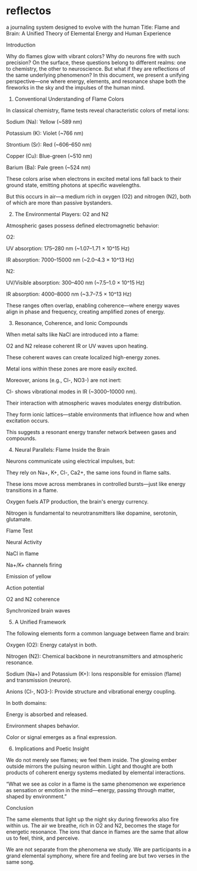 # reflectos
a journaling system designed to evolve with the human
Title: Flame and Brain: A Unified Theory of Elemental Energy and Human Experience

Introduction

Why do flames glow with vibrant colors? Why do neurons fire with such precision? On the surface, these questions belong to different realms: one to chemistry, the other to neuroscience. But what if they are reflections of the same underlying phenomenon? In this document, we present a unifying perspective—one where energy, elements, and resonance shape both the fireworks in the sky and the impulses of the human mind.

1. Conventional Understanding of Flame Colors

In classical chemistry, flame tests reveal characteristic colors of metal ions:

Sodium (Na): Yellow (~589 nm)

Potassium (K): Violet (~766 nm)

Strontium (Sr): Red (~606–650 nm)

Copper (Cu): Blue-green (~510 nm)

Barium (Ba): Pale green (~524 nm)

These colors arise when electrons in excited metal ions fall back to their ground state, emitting photons at specific wavelengths.

But this occurs in air—a medium rich in oxygen (O2) and nitrogen (N2), both of which are more than passive bystanders.

2. The Environmental Players: O2 and N2

Atmospheric gases possess defined electromagnetic behavior:

O2:

UV absorption: 175–280 nm (~1.07–1.71 × 10^15 Hz)

IR absorption: 7000–15000 nm (~2.0–4.3 × 10^13 Hz)

N2:

UV/Visible absorption: 300–400 nm (~7.5–1.0 × 10^15 Hz)

IR absorption: 4000–8000 nm (~3.7–7.5 × 10^13 Hz)

These ranges often overlap, enabling coherence—where energy waves align in phase and frequency, creating amplified zones of energy.

3. Resonance, Coherence, and Ionic Compounds

When metal salts like NaCl are introduced into a flame:

O2 and N2 release coherent IR or UV waves upon heating.

These coherent waves can create localized high-energy zones.

Metal ions within these zones are more easily excited.

Moreover, anions (e.g., Cl-, NO3-) are not inert:

Cl- shows vibrational modes in IR (~3000–10000 nm).

Their interaction with atmospheric waves modulates energy distribution.

They form ionic lattices—stable environments that influence how and when excitation occurs.

This suggests a resonant energy transfer network between gases and compounds.

4. Neural Parallels: Flame Inside the Brain

Neurons communicate using electrical impulses, but:

They rely on Na+, K+, Cl-, Ca2+, the same ions found in flame salts.

These ions move across membranes in controlled bursts—just like energy transitions in a flame.

Oxygen fuels ATP production, the brain's energy currency.

Nitrogen is fundamental to neurotransmitters like dopamine, serotonin, glutamate.

Flame Test

Neural Activity

NaCl in flame

Na+/K+ channels firing

Emission of yellow

Action potential

O2 and N2 coherence

Synchronized brain waves

5. A Unified Framework

The following elements form a common language between flame and brain:

Oxygen (O2): Energy catalyst in both.

Nitrogen (N2): Chemical backbone in neurotransmitters and atmospheric resonance.

Sodium (Na+) and Potassium (K+): Ions responsible for emission (flame) and transmission (neuron).

Anions (Cl-, NO3-): Provide structure and vibrational energy coupling.

In both domains:

Energy is absorbed and released.

Environment shapes behavior.

Color or signal emerges as a final expression.

6. Implications and Poetic Insight

We do not merely see flames; we feel them inside. The glowing ember outside mirrors the pulsing neuron within. Light and thought are both products of coherent energy systems mediated by elemental interactions.

“What we see as color in a flame is the same phenomenon we experience as sensation or emotion in the mind—energy, passing through matter, shaped by environment.”

Conclusion

The same elements that light up the night sky during fireworks also fire within us. The air we breathe, rich in O2 and N2, becomes the stage for energetic resonance. The ions that dance in flames are the same that allow us to feel, think, and perceive.

We are not separate from the phenomena we study. We are participants in a grand elemental symphony, where fire and feeling are but two verses in the same song.
